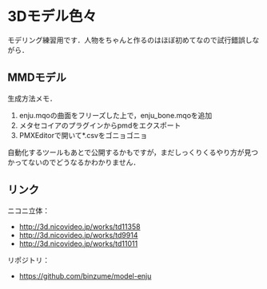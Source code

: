 3Dモデル色々
================

モデリング練習用です．人物をちゃんと作るのはほぼ初めてなので試行錯誤しながら．

MMDモデル
----------

生成方法メモ．

1. enju.mqoの曲面をフリーズした上で，enju_bone.mqoを追加
2. メタセコイアのプラグインからpmdをエクスポート
3. PMXEditorで開いて*.csvをゴニョゴニョ

自動化するツールもあとで公開するかもですが，まだしっくりくるやり方が見つかってないのでどうなるかわかりません．

リンク
---------

ニコニ立体：

- http://3d.nicovideo.jp/works/td11358
- http://3d.nicovideo.jp/works/td9914
- http://3d.nicovideo.jp/works/td11011

リポジトリ： 

- https://github.com/binzume/model-enju

